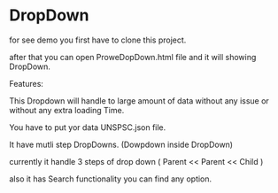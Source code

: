 # DropDown

for see demo you first have to clone this project.

after that you can open ProweDopDown.html file and it will showing DropDown.

Features:

This Dropdown will handle to large amount of data without any issue or without any extra loading Time.

You have to put yor data UNSPSC.json file.

It have mutli step DropDowns. (Dowpdown inside DropDown)

currently it handle 3 steps of drop down ( Parent << Parent << Child )

also it has Search functionality you can find any option.
